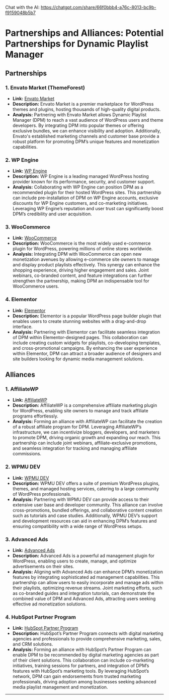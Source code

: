 Chat with the AI:   <a href="https://chatgpt.com/share/66f0bbb4-a76c-8013-bc9b-f9159048b5b7" target="_blank">https://chatgpt.com/share/66f0bbb4-a76c-8013-bc9b-f9159048b5b7</a>

# Partnerships and Alliances: Potential Partnerships for Dynamic Playlist Manager

## **Partnerships**

### 1. **Envato Market (ThemeForest)**
- **Link:** [Envato Market](https://themeforest.net/)
- **Description:** Envato Market is a premier marketplace for WordPress themes and plugins, hosting thousands of high-quality digital products.
- **Analysis:** Partnering with Envato Market allows Dynamic Playlist Manager (DPM) to reach a vast audience of WordPress users and theme developers. By integrating DPM into popular themes or offering exclusive bundles, we can enhance visibility and adoption. Additionally, Envato's established marketing channels and customer base provide a robust platform for promoting DPM’s unique features and monetization capabilities.

### 2. **WP Engine**
- **Link:** [WP Engine](https://wpengine.com/)
- **Description:** WP Engine is a leading managed WordPress hosting provider known for its performance, security, and customer support.
- **Analysis:** Collaborating with WP Engine can position DPM as a recommended plugin for their hosted WordPress sites. This partnership can include pre-installation of DPM on WP Engine accounts, exclusive discounts for WP Engine customers, and co-marketing initiatives. Leveraging WP Engine’s reputation and user trust can significantly boost DPM’s credibility and user acquisition.

### 3. **WooCommerce**
- **Link:** [WooCommerce](https://woocommerce.com/)
- **Description:** WooCommerce is the most widely used e-commerce plugin for WordPress, powering millions of online stores worldwide.
- **Analysis:** Integrating DPM with WooCommerce can open new monetization avenues by allowing e-commerce site owners to manage and display product playlists effectively. This synergy can enhance the shopping experience, driving higher engagement and sales. Joint webinars, co-branded content, and feature integrations can further strengthen the partnership, making DPM an indispensable tool for WooCommerce users.

### 4. **Elementor**
- **Link:** [Elementor](https://elementor.com/)
- **Description:** Elementor is a popular WordPress page builder plugin that enables users to create stunning websites with a drag-and-drop interface.
- **Analysis:** Partnering with Elementor can facilitate seamless integration of DPM within Elementor-designed pages. This collaboration can include creating custom widgets for playlists, co-developing templates, and cross-promotional campaigns. By enhancing the user experience within Elementor, DPM can attract a broader audience of designers and site builders looking for dynamic media management solutions.

## **Alliances**

### 1. **AffiliateWP**
- **Link:** [AffiliateWP](https://affiliatewp.com/)
- **Description:** AffiliateWP is a comprehensive affiliate marketing plugin for WordPress, enabling site owners to manage and track affiliate programs effortlessly.
- **Analysis:** Forming an alliance with AffiliateWP can facilitate the creation of a robust affiliate program for DPM. Leveraging AffiliateWP’s infrastructure, we can incentivize bloggers, developers, and marketers to promote DPM, driving organic growth and expanding our reach. This partnership can include joint webinars, affiliate-exclusive promotions, and seamless integration for tracking and managing affiliate commissions.

### 2. **WPMU DEV**
- **Link:** [WPMU DEV](https://wpmudev.com/)
- **Description:** WPMU DEV offers a suite of premium WordPress plugins, themes, and managed hosting services, catering to a large community of WordPress professionals.
- **Analysis:** Partnering with WPMU DEV can provide access to their extensive user base and developer community. This alliance can involve cross-promotions, bundled offerings, and collaborative content creation such as tutorials and case studies. Additionally, WPMU DEV’s support and development resources can aid in enhancing DPM’s features and ensuring compatibility with a wide range of WordPress setups.

### 3. **Advanced Ads**
- **Link:** [Advanced Ads](https://wpadvancedads.com/)
- **Description:** Advanced Ads is a powerful ad management plugin for WordPress, enabling users to create, manage, and optimize advertisements on their sites.
- **Analysis:** Aligning with Advanced Ads can enhance DPM’s monetization features by integrating sophisticated ad management capabilities. This partnership can allow users to easily incorporate and manage ads within their playlists, optimizing revenue streams. Joint marketing efforts, such as co-branded guides and integration tutorials, can demonstrate the combined value of DPM and Advanced Ads, attracting users seeking effective ad monetization solutions.

### 4. **HubSpot Partner Program**
- **Link:** [HubSpot Partner Program](https://www.hubspot.com/partners)
- **Description:** HubSpot’s Partner Program connects with digital marketing agencies and professionals to provide comprehensive marketing, sales, and CRM solutions.
- **Analysis:** Forming an alliance with HubSpot’s Partner Program can enable DPM to be recommended by digital marketing agencies as part of their client solutions. This collaboration can include co-marketing initiatives, training sessions for partners, and integration of DPM’s features with HubSpot’s marketing tools. By leveraging HubSpot’s network, DPM can gain endorsements from trusted marketing professionals, driving adoption among businesses seeking advanced media playlist management and monetization.

---
